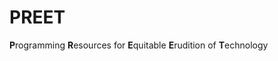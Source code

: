 # PREET
<b>P</b>rogramming <b>R</b>esources for <b>E</b>quitable <b>E</b>rudition of <b>T</b>echnology
